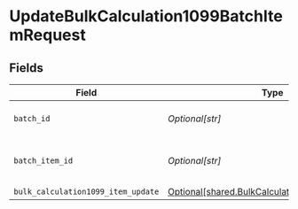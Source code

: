 # UpdateBulkCalculation1099BatchItemRequest


## Fields

| Field                                                                                                      | Type                                                                                                       | Required                                                                                                   | Description                                                                                                |
| ---------------------------------------------------------------------------------------------------------- | ---------------------------------------------------------------------------------------------------------- | ---------------------------------------------------------------------------------------------------------- | ---------------------------------------------------------------------------------------------------------- |
| `batch_id`                                                                                                 | *Optional[str]*                                                                                            | :heavy_check_mark:                                                                                         | Unique identifier for a batch                                                                              |
| `batch_item_id`                                                                                            | *Optional[str]*                                                                                            | :heavy_check_mark:                                                                                         | Unique identifier for an item in a batch                                                                   |
| `bulk_calculation1099_item_update`                                                                         | [Optional[shared.BulkCalculation1099ItemUpdate]](undefined/models/shared/bulkcalculation1099itemupdate.md) | :heavy_minus_sign:                                                                                         | N/A                                                                                                        |
